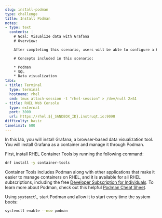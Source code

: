 ```yaml
---
slug: install-podman
type: challenge
title: Install Podman
notes:
- type: text
  contents: |
    # Goal: Visualize data with Grafana
    # Overview:

    After completing this scenario, users will be able to configure a Grafana container, connect to a MySQL database, and create a data dashboard.

    # Concepts included in this scenario:

    * Podman
    * SQL
    * Data visualization
tabs:
- title: Terminal
  type: terminal
  hostname: rhel
  cmd: tmux attach-session -t "rhel-session" > /dev/null 2>&1
- title: RHEL Web Console
  type: external
  port: 3000
  url: https://rhel.${_SANDBOX_ID}.instruqt.io:9090
difficulty: basic
timelimit: 600
---
```

In this lab, you will install Grafana, a browser-based data visualization tool. You will install Grafana as a container and manage it through Podman.

First, install RHEL Container Tools by running the following command:
```bash
dnf install -y container-tools
```
Container Tools includes Podman along with other applications that make it easier to manage containers on RHEL, and it is available for all RHEL subscriptions, including the free [Developer Subscription for Individuals](https://developers.redhat.com/articles/faqs-no-cost-red-hat-enterprise-linux#). To learn more about Podman, check out this helpful [Podman Cheat Sheet](https://developers.redhat.com/cheat-sheets/podman-cheat-sheet).

Using `systemctl`, start Podman and allow it to start every time the system boots:
```bash
systemctl enable --now podman
```